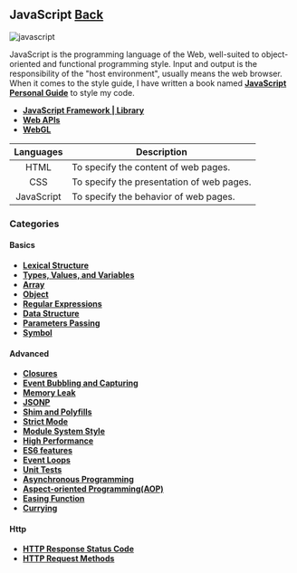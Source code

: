 ## JavaScript [Back](./../ProgrammingMenu.md)

![javascript](https://aleen42.github.io/badges/src/javascript.svg)

JavaScript is the programming language of the Web, well-suited to object-oriented and functional programming style. Input and output is the responsibility of the "host environment", usually means the web browser. When it comes to the style guide, I have written a book named [**JavaScript Personal Guide**](https://aleen42.github.io/javascript/) to style my code.

* [**JavaScript Framework | Library**](./Framework/Framework.md)
* [**Web APIs**](./web_api/web_api.md)
* [**WebGL**](./webgl/webgl.md)

Languages|Description
:----:|-----
HTML|To specify the content of web pages.
CSS|To specify the presentation of web pages.
JavaScript|To specify the behavior of web pages.

### Categories

#### Basics

* [**Lexical Structure**](./Lexical/Lexical.md)
* [**Types, Values, and Variables**](./Type/Type.md)
* [**Array**](./array/array.md)
* [**Object**](./object/object.md)
* [**Regular Expressions**](./regular/regular.md)
* [**Data Structure**](./data_structure/data_structure.md)
* [**Parameters Passing**](./parameter/parameter.md)
* [**Symbol**](../TypeScript/symbol/symbol.md)

#### Advanced

* [**Closures**](./closure/closure.md)
* [**Event Bubbling and Capturing**](./bubble_and_capture/bubble_and_capture.md)
* [**Memory Leak**](./memory_leak/memory_leak.md)
* [**JSONP**](./jsonp/jsonp.md)
* [**Shim and Polyfills**](./shim_and_polyfills/shim_and_polyfills.md)
* [**Strict Mode**](./strict_mode/strict_mode.md)
* [**Module System Style**](./module_system_style/module_system_style.md)
* [**High Performance**](./high_performance/high_performance.md)
* [**ES6 features**](./es6/es6.md)
* [**Event Loops**](./events_loop/events_loop.md)
* [**Unit Tests**](./unit_tests/unit_tests.md)
* [**Asynchronous Programming**](./async_programming/async_programming.md)
* [**Aspect-oriented Programming(AOP)**](./aspect_oriented_programming/aspect_oriented_programming.md)
* [**Easing Function**](./easing/easing.md)
* [**Currying**](./currying/currying.md)

#### Http

* [**HTTP Response Status Code**](./http_reponse_status_code/http_reponse_status_code.md)
* [**HTTP Request Methods**](./http_request_methods/http_request_methods.md)
